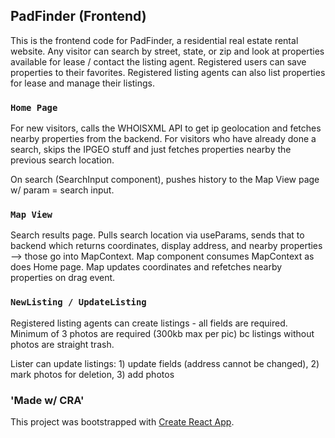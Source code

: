 ## PadFinder (Frontend)

This is the frontend code for PadFinder, a residential real estate rental website.  Any visitor can search by street, state, or zip and look at properties available for lease / contact the listing agent.  Registered users can save properties to their favorites.  Registered listing agents can also list properties for lease and manage their listings.  

### `Home Page`

For new visitors, calls the WHOISXML API to get ip geolocation and fetches nearby properties from the backend.
For visitors who have already done a search, skips the IPGEO stuff and just fetches properties nearby the previous search location. 

On search (SearchInput component), pushes history to the Map View page w/ param = search input.

### `Map View`

Search results page. Pulls search location via useParams, sends that to backend which returns coordinates, display address, and nearby properties --> those go into MapContext.  Map component consumes MapContext as does Home page.  Map updates coordinates and refetches nearby properties on drag event.

### `NewListing / UpdateListing`

Registered listing agents can create listings - all fields are required.  Minimum of 3 photos are required (300kb max per pic) bc listings without photos are straight trash.

Lister can update listings: 1) update fields (address cannot be changed), 2) mark photos for deletion, 3) add photos

### 'Made w/ CRA'

This project was bootstrapped with [Create React App](https://github.com/facebook/create-react-app).